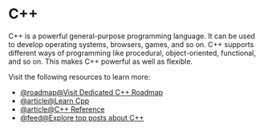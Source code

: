 # C++

C++ is a powerful general-purpose programming language. It can be used to develop operating systems, browsers, games, and so on. C++ supports different ways of programming like procedural, object-oriented, functional, and so on. This makes C++ powerful as well as flexible.

Visit the following resources to learn more:

- [@roadmap@Visit Dedicated C++ Roadmap](/cpp)
- [@article@Learn Cpp](https://learncpp.com/)
- [@article@C++ Reference](https://en.cppreference.com/)
- [@feed@Explore top posts about C++](https://app.daily.dev/tags/c++?ref=roadmapsh)

